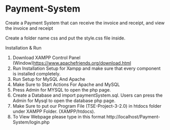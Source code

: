 # Payment-System
Create a Payment System that can receive the invoice and receipt, and view the invoice and receipt

Create a folder name css and put the style.css file inside.

Installation & Run

1) Download XAMPP Control Panel (Window)https://www.apachefriends.org/download.html
2) Run Installation Setup for Xampp and make sure that every component is installed completely.
3) Run Setup for MySQL And Apache
4) Make Sure to Start Actions For Apache and MySQL
5) Press Admin for MYSQL to open the php page.
6) Create a Database and import paymentSystem.sql. Users can press the Admin for Mysql to open the database php page.
7) Make Sure to put our Program File (TSE-Project-3-2.0) in htdocs folder under XAMPP Folder. (XAMPP/htdocs).
8) To View Webpage please type in this format http://localhost/Payment-System/login.php
